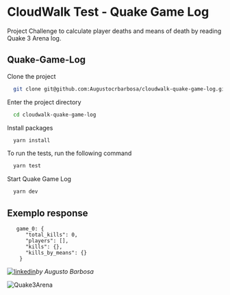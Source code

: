 
# CloudWalk Test - Quake Game Log

Project Challenge to calculate player deaths and means of death by reading Quake 3 Arena log.

## Quake-Game-Log

Clone the project

```bash
  git clone git@github.com:Augustocrbarbosa/cloudwalk-quake-game-log.git
```

Enter the project directory

```bash
  cd cloudwalk-quake-game-log
```

Install packages

```bash
  yarn install
```

To run the tests, run the following command

```bash
  yarn test
```
Start Quake Game Log

```bash
  yarn dev
```

## Exemplo response

```
   game_0: {
      "total_kills": 0,
      "players": [],
      "kills": {},
      "kills_by_means": {}
    }

```


[![linkedin](https://img.shields.io/badge/linkedin-0A66C2?style=for-the-badge&logo=linkedin&logoColor=white)](https://www.linkedin.com/in/augusto-barbosa-802045134/)*by Augusto Barbosa*


![Quake3Arena](https://img.huffingtonpost.com/asset/5d020d14240000300f8bcc37.jpeg?ops=scalefit_720_noupscale&format=webp)

